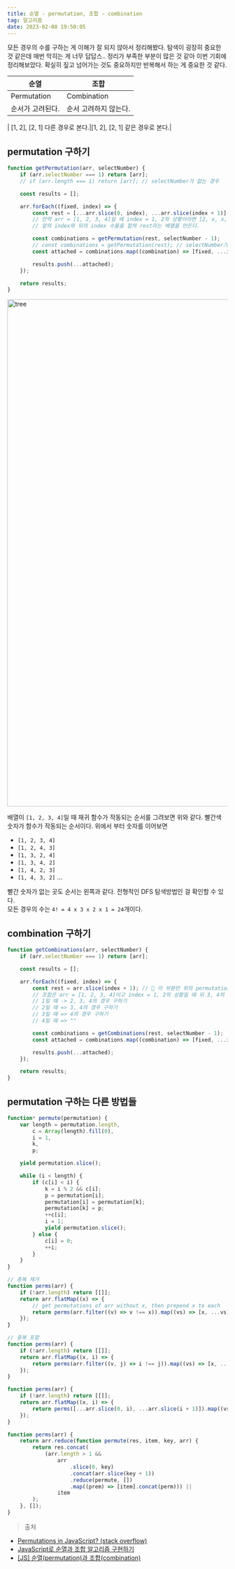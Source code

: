 ```yaml
---
title: 순열 - permutation, 조합 - combination
tag: 알고리즘
date: 2023-02-08 19:50:05
---
```


모든 경우의 수를 구하는 게 이해가 잘 되지 않아서 정리해봤다. 탐색이 굉장히 중요한 것 같은데 매번 막히는 게 너무 답답스.. 정리가 부족한 부분이 많은 것 같아 이번 기회에 정리해보았다. 확실히 짚고 넘어가는 것도 중요하지만 반복해서 하는 게 중요한 것 같다.

<div class="table-wrapper">

| 순열             | 조합                  |
| ---------------- | --------------------- |
| Permutation      | Combination           |
| 순서가 고려된다. | 순서 고려하지 않는다. |

|
[1, 2], [2, 1] 다른 경우로 본다.|[1, 2], [2, 1] 같은 경우로 본다.|

</div>

## permutation 구하기

```js
function getPermutation(arr, selectNumber) {
	if (arr.selectNumber === 1) return [arr];
	// if (arr.length === 1) return [arr]; // selectNumber가 없는 경우

	const results = [];

	arr.forEach((fixed, index) => {
		const rest = [...arr.slice(0, index), ...arr.slice(index + 1)];
		// 만약 arr = [1, 2, 3, 4]일 때 index = 1, 2의 상황이라면 [2, x, x, x] 2를 앞에 fix하고 나머지 1, 3, 4를 섞어야 한다.
		// 앞의 index와 뒤의 index 수들을 합쳐 rest라는 배열을 만든다.

		const combinations = getPermutation(rest, selectNumber - 1);
		// const combinations = getPermutation(rest); // selectNumber가 없는 경우
		const attached = combinations.map((combination) => [fixed, ...item]);

		results.push(...attached);
	});

	return results;
}
```

<img width="1160" alt="tree" src="https://github.com/h-alex2/images/assets/84281505/44da5c4d-e424-4c76-9372-0dd62dac3eac">

배열이 `[1, 2, 3, 4]`일 때 재귀 함수가 작동되는 순서를 그려보면 위와 같다. 빨간색 숫자가 함수가 작동되는 순서이다. 위에서 부터 숫자를 이어보면

- `[1, 2, 3, 4]`
- `[1, 2, 4, 3]`
- `[1, 3, 2, 4]`
- `[1, 3, 4, 2]`
- `[1, 4, 2, 3]`
- `[1, 4, 3, 2]`
  ...

빨간 숫자가 없는 곳도 순서는 왼쪽과 같다. 전형적인 DFS 탐색방법인 걸 확인할 수 있다.  
모든 경우의 수는 `4! = 4 x 3 x 2 x 1 = 24`개이다.

## combination 구하기

```js
function getCombinations(arr, selectNumber) {
	if (arr.selectNumber === 1) return [arr];

	const results = [];

	arr.forEach((fixed, index) => {
		const rest = arr.slice(index + 1); // 🚀 이 부분만 위의 permutation 코드와 다르게 해주면 된다.
		// 조합은 arr = [1, 2, 3, 4]이고 index = 1, 2의 상황일 때 뒤 3, 4의 경우만 더해주면 된다.
		// 1일 때 -> 2, 3, 4의 경우 구하기
		// 2일 때 => 3, 4의 경우 구하기
		// 3일 때 => 4의 경우 구하기
		// 4일 때 => ""

		const combinations = getCombinations(rest, selectNumber - 1);
		const attached = combinations.map((combination) => [fixed, ...item]);

		results.push(...attached);
	});

	return results;
}
```

## permutation 구하는 다른 방법들

```js
function* permute(permutation) {
	var length = permutation.length,
		c = Array(length).fill(0),
		i = 1,
		k,
		p;

	yield permutation.slice();

	while (i < length) {
		if (c[i] < i) {
			k = i % 2 && c[i];
			p = permutation[i];
			permutation[i] = permutation[k];
			permutation[k] = p;
			++c[i];
			i = 1;
			yield permutation.slice();
		} else {
			c[i] = 0;
			++i;
		}
	}
}

// 중복 제거
function perms(arr) {
	if (!arr.length) return [[]];
	return arr.flatMap((x) => {
		// get permutations of arr without x, then prepend x to each
		return perms(arr.filter((v) => v !== x)).map((vs) => [x, ...vs]);
	});
}

// 중복 포함
function perms(arr) {
	if (!arr.length) return [[]];
	return arr.flatMap((x, i) => {
		return perms(arr.filter((v, j) => i !== j)).map((vs) => [x, ...vs]);
	});
}

function perms(arr) {
	if (!arr.length) return [[]];
	return arr.flatMap((x, i) => {
		return perms([...arr.slice(0, i), ...arr.slice(i + 1)]).map((vs) => [x, ...vs]);
	});
}

function perms(arr) {
	return arr.reduce(function permute(res, item, key, arr) {
		return res.concat(
			(arr.length > 1 &&
				arr
					.slice(0, key)
					.concat(arr.slice(key + 1))
					.reduce(permute, [])
					.map((prem) => [item].concat(perm))) ||
				item
		);
	}, []);
}
```

> 출처

- [Permutations in JavaScript? (stack overflow)](https://stackoverflow.com/questions/9960908/permutations-in-javascript)
- [JavaScript로 순열과 조합 알고리즘 구현하기](https://jun-choi-4928.medium.com/javascript%EB%A1%9C-%EC%88%9C%EC%97%B4%EA%B3%BC-%EC%A1%B0%ED%95%A9-%EC%95%8C%EA%B3%A0%EB%A6%AC%EC%A6%98-%EA%B5%AC%ED%98%84%ED%95%98%EA%B8%B0-21df4b536349)
- [[JS] 순열(permutation)과 조합(combination)](https://woong-jae.com/algorithm/220408-permutation-and-combination)
